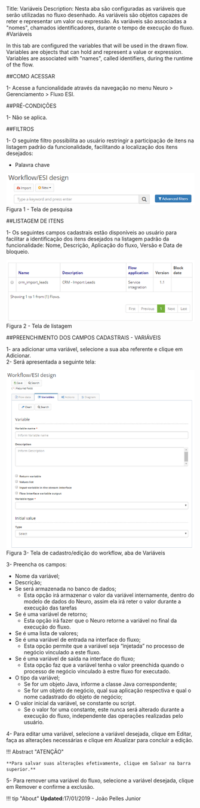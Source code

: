 Title: Variáveis
Description: Nesta aba são configuradas as variáveis que serão utilizadas no fluxo desenhado. As variáveis são objetos capazes de reter e representar um valor ou expressão. As variáveis são associadas a "nomes", chamados identificadores, durante o tempo de execução do fluxo.    
#Variáveis 

In this tab are configured the variables that will be used in the drawn flow. Variables are objects that can hold and represent a value or expression. Variables are associated with "names", called identifiers, during the runtime of the flow.  

##COMO ACESSAR  

1- Acesse a funcionalidade através da navegação no menu Neuro > Gerenciamento > Fluxo ESI.  

##PRÉ-CONDIÇÕES  

1- Não se aplica. 

##FILTROS  

1- O seguinte filtro possibilita ao usuário restringir a participação de itens na listagem padrão da funcionalidade, facilitando a localização dos itens desejados:    

- Palavra chave    

![Screenshot](images/Variables-fig01.png)  
Figura 1 - Tela de pesquisa  

##LISTAGEM DE ITENS 

1- Os seguintes campos cadastrais estão disponíveis ao usuário para facilitar a identificação dos itens desejados na listagem padrão da funcionalidade: Nome, Descrição, Aplicação do fluxo, Versão e Data de bloqueio.  

![Screenshot](images/Variables-fig02.png)    
Figura 2 - Tela de listagem   

##PREENCHIMENTO DOS CAMPOS CADASTRAIS - VARIÁVEIS     

1- ara adicionar uma variável, selecione a sua aba referente e clique em Adicionar.    
2- Será apresentada a seguinte tela:    

![Screenshot](images/Variables-fig03.png)   
Figura 3- Tela de cadastro/edição do workflow, aba de Variáveis  

3- Preencha os campos:    

- Nome da variável;  
- Descrição;  
- Se será armazenada no banco de dados;  
	- Esta opção irá armazenar o valor da variável internamente, dentro do modelo de dados do Neuro, assim ela irá reter o valor durante a execução das tarefas   
- Se é uma variável de retorno;   
	- Esta opção irá fazer que o Neuro retorne a variável no final da execução do fluxo.    
- Se é uma lista de valores;  
- Se é uma variável de entrada na interface do fluxo;  
	- Esta opção permite que a variável seja “injetada” no processo de negócio vinculado a este fluxo.    
- Se é uma variável de saída na interface do fluxo;   
	- Esta opção faz que a variável tenha o valor preenchida quando o processo de negócio vinculado à estre fluxo for executado.   
- O tipo da variável;  
	- Se for um objeto Java, informe a classe Java correspondente;   
	- Se for um objeto de negócio, qual sua aplicação respectiva e qual o nome cadastrado do objeto de negócio;   
- O valor inicial da variável, se constante ou script.    
	- Se o valor for uma constante, este nunca será alterado durante a execução do fluxo, independente das operações realizadas pelo usuário.   

4- Para editar uma variável, selecione a variável desejada, clique em Editar, faça as alterações necessárias e clique em Atualizar para concluir a edição.   

!!! Abstract "ATENÇÃO"  

    **Para salvar suas alterações efetivamente, clique em Salvar na barra superior.**  

5- Para remover uma variável do fluxo, selecione a variável desejada, clique em Remover e confirme a exclusão.  
	

!!! tip "About"
    <b>Updated:</b>17/01/2019 - João Pelles Junior

